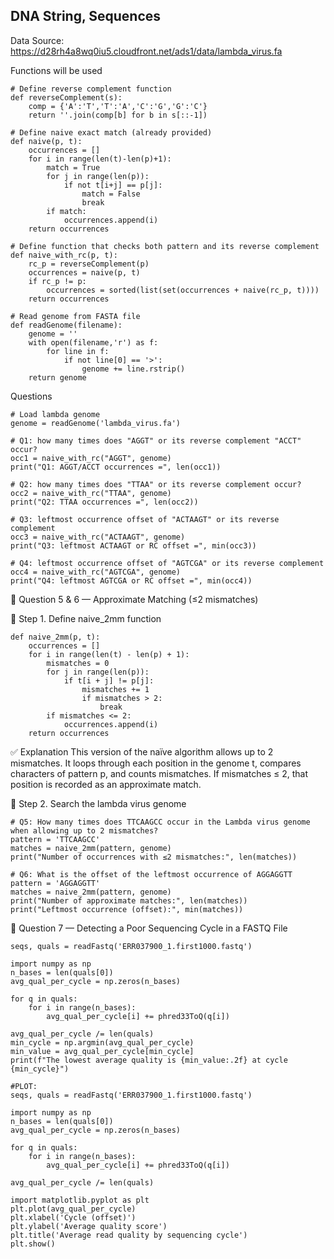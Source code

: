 ## DNA String, Sequences

Data Source: https://d28rh4a8wq0iu5.cloudfront.net/ads1/data/lambda_virus.fa

Functions will be used
```
# Define reverse complement function
def reverseComplement(s):
    comp = {'A':'T','T':'A','C':'G','G':'C'}
    return ''.join(comp[b] for b in s[::-1])

# Define naive exact match (already provided)
def naive(p, t):
    occurrences = []
    for i in range(len(t)-len(p)+1):
        match = True
        for j in range(len(p)):
            if not t[i+j] == p[j]:
                match = False
                break
        if match:
            occurrences.append(i)
    return occurrences

# Define function that checks both pattern and its reverse complement
def naive_with_rc(p, t):
    rc_p = reverseComplement(p)
    occurrences = naive(p, t)
    if rc_p != p:
        occurrences = sorted(list(set(occurrences + naive(rc_p, t))))
    return occurrences

# Read genome from FASTA file
def readGenome(filename):
    genome = ''
    with open(filename,'r') as f:
        for line in f:
            if not line[0] == '>':
                genome += line.rstrip()
    return genome
```

Questions
```
# Load lambda genome
genome = readGenome('lambda_virus.fa')

# Q1: how many times does "AGGT" or its reverse complement "ACCT" occur?
occ1 = naive_with_rc("AGGT", genome)
print("Q1: AGGT/ACCT occurrences =", len(occ1))

# Q2: how many times does "TTAA" or its reverse complement occur?
occ2 = naive_with_rc("TTAA", genome)
print("Q2: TTAA occurrences =", len(occ2))

# Q3: leftmost occurrence offset of "ACTAAGT" or its reverse complement
occ3 = naive_with_rc("ACTAAGT", genome)
print("Q3: leftmost ACTAAGT or RC offset =", min(occ3))

# Q4: leftmost occurrence offset of "AGTCGA" or its reverse complement
occ4 = naive_with_rc("AGTCGA", genome)
print("Q4: leftmost AGTCGA or RC offset =", min(occ4))
```

🧬 Question 5 & 6 — Approximate Matching (≤2 mismatches)

🔹 Step 1. Define naive_2mm function
```
def naive_2mm(p, t):
    occurrences = []
    for i in range(len(t) - len(p) + 1):
        mismatches = 0
        for j in range(len(p)):
            if t[i + j] != p[j]:
                mismatches += 1
                if mismatches > 2:
                    break
        if mismatches <= 2:
            occurrences.append(i)
    return occurrences
```
✅ Explanation
This version of the naïve algorithm allows up to 2 mismatches.
It loops through each position in the genome t, compares characters of pattern p, and counts mismatches.
If mismatches ≤ 2, that position is recorded as an approximate match.

🔹 Step 2. Search the lambda virus genome
```
# Q5: How many times does TTCAAGCC occur in the Lambda virus genome when allowing up to 2 mismatches?
pattern = 'TTCAAGCC'
matches = naive_2mm(pattern, genome)
print("Number of occurrences with ≤2 mismatches:", len(matches))

# Q6: What is the offset of the leftmost occurrence of AGGAGGTT
pattern = 'AGGAGGTT'
matches = naive_2mm(pattern, genome)
print("Number of approximate matches:", len(matches))
print("Leftmost occurrence (offset):", min(matches))
```

🧪 Question 7 — Detecting a Poor Sequencing Cycle in a FASTQ File
```
seqs, quals = readFastq('ERR037900_1.first1000.fastq')

import numpy as np
n_bases = len(quals[0])
avg_qual_per_cycle = np.zeros(n_bases)

for q in quals:
    for i in range(n_bases):
        avg_qual_per_cycle[i] += phred33ToQ(q[i])

avg_qual_per_cycle /= len(quals)
min_cycle = np.argmin(avg_qual_per_cycle)
min_value = avg_qual_per_cycle[min_cycle]
print(f"The lowest average quality is {min_value:.2f} at cycle {min_cycle}")
```
```
#PLOT:
seqs, quals = readFastq('ERR037900_1.first1000.fastq')

import numpy as np
n_bases = len(quals[0])
avg_qual_per_cycle = np.zeros(n_bases)

for q in quals:
    for i in range(n_bases):
        avg_qual_per_cycle[i] += phred33ToQ(q[i])

avg_qual_per_cycle /= len(quals)

import matplotlib.pyplot as plt
plt.plot(avg_qual_per_cycle)
plt.xlabel('Cycle (offset)')
plt.ylabel('Average quality score')
plt.title('Average read quality by sequencing cycle')
plt.show()
```
 
